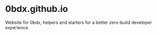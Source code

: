 # 0bdx.github.io
Website for 0bdx, helpers and starters for a better zero-build developer experience.
